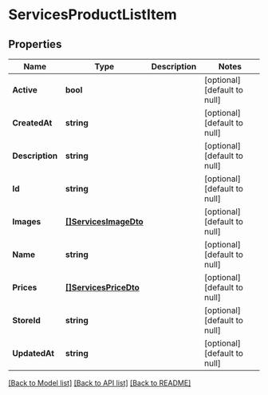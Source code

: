 # ServicesProductListItem

## Properties
Name | Type | Description | Notes
------------ | ------------- | ------------- | -------------
**Active** | **bool** |  | [optional] [default to null]
**CreatedAt** | **string** |  | [optional] [default to null]
**Description** | **string** |  | [optional] [default to null]
**Id** | **string** |  | [optional] [default to null]
**Images** | [**[]ServicesImageDto**](services.ImageDTO.md) |  | [optional] [default to null]
**Name** | **string** |  | [optional] [default to null]
**Prices** | [**[]ServicesPriceDto**](services.PriceDTO.md) |  | [optional] [default to null]
**StoreId** | **string** |  | [optional] [default to null]
**UpdatedAt** | **string** |  | [optional] [default to null]

[[Back to Model list]](../README.md#documentation-for-models) [[Back to API list]](../README.md#documentation-for-api-endpoints) [[Back to README]](../README.md)


